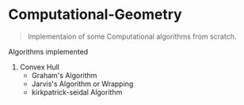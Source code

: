 # Computational-Geometry
> Implementaion of some Computational algorithms from scratch.

Algorithms implemented
1. Convex Hull
   - Graham's Algorithm
   - Jarvis's Algorithm or Wrapping
   - kirkpatrick-seidal Algorithm
